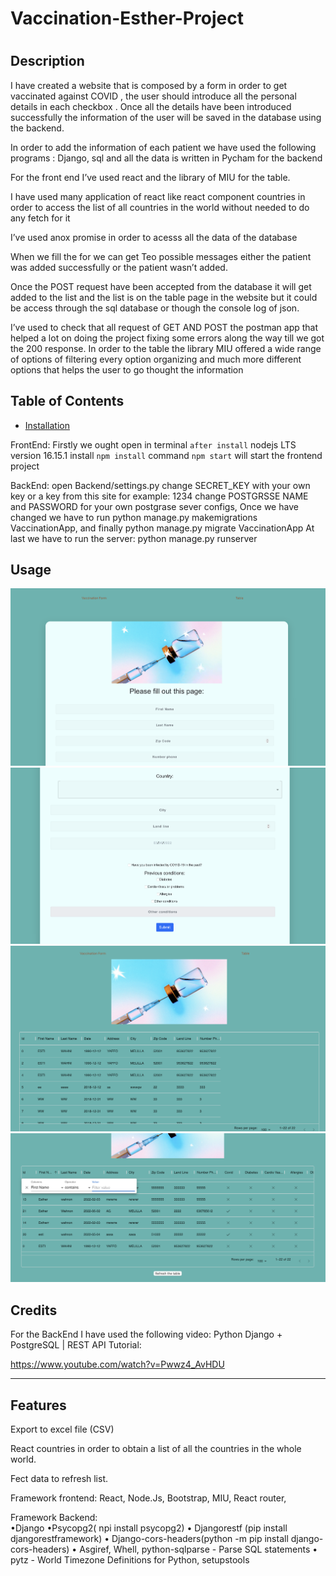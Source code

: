# Vaccination-Esther-Project


 
# <Esther Vaccination Form>

## Description

I have created a website that is composed by a form in order to get vaccinated against COVID , the user should introduce all the personal details in each checkbox . Once all the details have been introduced successfully the information of the user will be saved in the database using the backend.

In order to add the information of each patient we have used the following programs : Django, sql and all the data is written in Pycham for the backend

For the front end I’ve used react and the library of MIU for the table.

I have used many application of react like react component countries in order to access the list of all countries in the world without needed to do any fetch for it

I’ve used anox promise in order to acesss all the data of the database

When we fill the for we can get Teo possible messages either the patient was added successfully or the patient wasn’t added.

Once the POST request have been accepted from the database it will get added to the list and the list is on the table page in the website but it could be access through the sql database or though the console log of json.

I’ve used to check that all request of GET AND POST the postman app that helped a lot on doing the project fixing some errors along the way till we got the 200 response. In order to the table the library MIU offered a wide range of options of filtering every option organizing and much more different options that helps the user to go thought the information



## Table of Contents 



- [Installation](#installation)

FrontEnd:
    Firstly we ought open in terminal `after install` nodejs LTS version 16.15.1
    install `npm install` command
    `npm start` will start the frontend project

BackEnd:
open Backend/settings.py change SECRET_KEY with your own key or a key from this site for example: 1234
change POSTGRSSE NAME and PASSWORD for your own postgrase sever configs,
Once we have changed we have to run python manage.py makemigrations VaccinationApp, and finally python manage.py migrate VaccinationApp
At last we have to run the server: python manage.py runserver


## Usage
![FormExample](/assets/images/im2.png)
![TableExample](/assets/images/im3.png)
![formExample](/assets/images/im1.png)
![TableExample](/assets/images/im4.png)


## Credits


For the BackEnd I have used the following video: Python Django + PostgreSQL | REST API Tutorial:

https://www.youtube.com/watch?v=Pwwz4_AvHDU


---



## Features

Export to excel file (CSV)

React countries in order to obtain a list of all the countries in the whole world.

Fect data to refresh list.



Framework frontend: React, Node.Js, Bootstrap, MIU, React router,

Framework Backend:  
•Django 
•Psycopg2( npi install psycopg2)
• Djangorestf (pip install djangorestframework)
• Django-cors-headers(python -m pip install django-cors-headers)
• Asgiref, Whell, python-sqlparse - Parse SQL statements
• pytz - World Timezone Definitions for Python, setupstools


